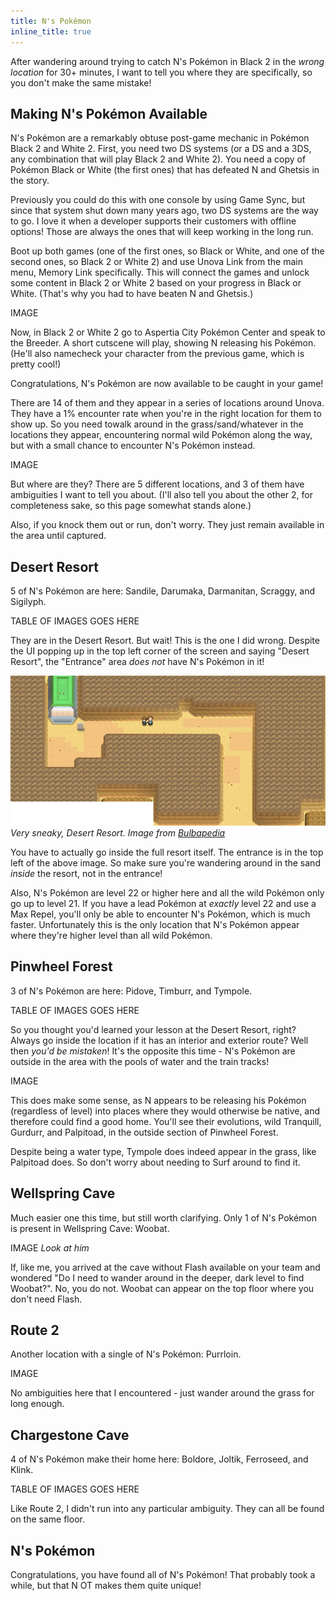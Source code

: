 ```yaml
---
title: N's Pokémon
inline_title: true
---
```


After wandering around trying to catch N's Pokémon in Black 2 in the *wrong location* for 30+ minutes, I want to tell you where they are specifically, so you don't make the same mistake!

## Making N's Pokémon Available

N's Pokémon are a remarkably obtuse post-game mechanic in Pokémon Black 2 and White 2. First, you need two DS systems (or a DS and a 3DS, any combination that will play Black 2 and White 2). You need a copy of Pokémon Black or White (the first ones) that has defeated N and Ghetsis in the story.

Previously you could do this with one console by using Game Sync, but since that system shut down many years ago, two DS systems are the way to go. I love it when a developer supports their customers with offline options! Those are always the ones that will keep working in the long run.

Boot up both games (one of the first ones, so Black or White, and one of the second ones, so Black 2 or White 2) and use Unova Link from the main menu, Memory Link specifically. This will connect the games and unlock some content in Black 2 or White 2 based on your progress in Black or White. (That's why you had to have beaten N and Ghetsis.)

IMAGE

Now, in Black 2 or White 2 go to Aspertia City Pokémon Center and speak to the Breeder. A short cutscene will play, showing N releasing his Pokémon. (He'll also namecheck your character from the previous game, which is pretty cool!)

Congratulations, N's Pokémon are now available to be caught in your game!

There are 14 of them and they appear in a series of locations around Unova. They have a 1% encounter rate when you're in the right location for them to show up. So you need towalk around in the grass/sand/whatever in the locations they appear, encountering normal wild Pokémon along the way, but with a small chance to encounter N's Pokémon instead.

IMAGE

But where are they? There are 5 different locations, and 3 of them have ambiguities I want to tell you about. (I'll also tell you about the other 2, for completeness sake, so this page somewhat stands alone.)

Also, if you knock them out or run, don't worry. They just remain available in the area until captured.

## Desert Resort

5 of N's Pokémon are here: Sandile, Darumaka, Darmanitan, Scraggy, and Sigilyph.

TABLE OF IMAGES GOES HERE

They are in the Desert Resort. But wait! This is the one I did wrong. Despite the UI popping up in the top left corner of the screen and saying "Desert Resort", the "Entrance" area *does not* have N's Pokémon in it!

![](/assets/img/DesertResortEntrance.png)
*Very sneaky, Desert Resort. Image from [Bulbapedia](https://bulbapedia.bulbagarden.net/wiki/File:Desert_Resort_entrance_BWB2W2.png)*

You have to actually go inside the full resort itself. The entrance is in the top left of the above image. So make sure you're wandering around in the sand *inside* the resort, not in the entrance!

Also, N's Pokémon are level 22 or higher here and all the wild Pokémon only go up to level 21. If you have a lead Pokémon at *exactly* level 22 and use a Max Repel, you'll only be able to encounter N's Pokémon, which is much faster. Unfortunately this is the only location that N's Pokémon appear where they're higher level than all wild Pokémon.

## Pinwheel Forest

3 of N's Pokémon are here: Pidove, Timburr, and Tympole.

TABLE OF IMAGES GOES HERE

So you thought you'd learned your lesson at the Desert Resort, right? Always go inside the location if it has an interior and exterior route? Well then *you'd be mistaken*! It's the opposite this time - N's Pokémon are outside in the area with the pools of water and the train tracks!

IMAGE

This does make some sense, as N appears to be releasing his Pokémon (regardless of level) into places where they would otherwise be native, and therefore could find a good home. You'll see their evolutions, wild Tranquill, Gurdurr, and Palpitoad, in the outside section of Pinwheel Forest.

Despite being a water type, Tympole does indeed appear in the grass, like Palpitoad does. So don't worry about needing to Surf around to find it.

## Wellspring Cave

Much easier one this time, but still worth clarifying. Only 1 of N's Pokémon is present in Wellspring Cave: Woobat.

IMAGE
*Look at him*

If, like me, you arrived at the cave without Flash available on your team and wondered "Do I need to wander around in the deeper, dark level to find Woobat?". No, you do not. Woobat can appear on the top floor where you don't need Flash.

## Route 2

Another location with a single of N's Pokémon: Purrloin.

IMAGE

No ambiguities here that I encountered - just wander around the grass for long enough.

## Chargestone Cave

4 of N's Pokémon make their home here: Boldore, Joltik, Ferroseed, and Klink.

TABLE OF IMAGES GOES HERE

Like Route 2, I didn't run into any particular ambiguity. They can all be found on the same floor.

## N's Pokémon

Congratulations, you have found all of N's Pokémon! That probably took a while, but that N OT makes them quite unique!